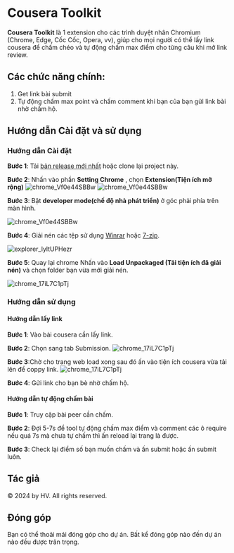 


# Cousera Toolkit

**Cousera Toolkit** là 1 extension cho các trình duyệt nhân Chromium (Chrome, Edge, Cốc Cốc, Opera, vv), giúp cho mọi người có thể lấy link cousera để chấm chéo và tự động chấm max điểm cho từng câu khi mở link review.


## Các chức năng chính:
1. Get link bài submit
2. Tự động chấm max point và chấm comment khi bạn của bạn gửi link bài nhờ chấm hộ.

## Hướng dẫn Cài đặt và sử dụng
### Hướng dẫn Cài đặt

**Bước 1**: Tải [bản release mới nhất](https://github.com/vuduchuy1120/cousera-toolkit/releases/tag/v1.0.0) hoặc clone lại project này.

**Bước 2**: Nhấn vào phần **Setting Chrome** , chọn **Extension(Tiện ích mở rộng)** 
![chrome_Vf0e44SBBw](https://github.com/vuduchuy1120/cousera-toolkit/blob/main/asset/setting.png)
![chrome_Vf0e44SBBw](https://github.com/vuduchuy1120/cousera-toolkit/blob/main/asset/extension.png)

**Bước 3**: Bật **developer mode(chế độ nhà phát triển)** ở góc phải phía trên màn hình.

![chrome_Vf0e44SBBw](https://github.com/vuduchuy1120/cousera-toolkit/blob/main/asset/developmode.png)

**Bước 4**: Giải nén các tệp sử dụng [Winrar](https://www.win-rar.com/start.html?&L=0) hoặc [7-zip](https://www.7-zip.org/).

![explorer_lyltUPHezr](https://github.com/vuduchuy1120/cousera-toolkit/blob/main/asset/giainen.png)


**Bước 5**: Quay lại chrome Nhấn vào **Load Unpackaged (Tải tiện ích đã giải nén)** và chọn folder bạn vừa mới giải nén.

![chrome_17iL7C1pTj](https://github.com/vuduchuy1120/cousera-toolkit/blob/main/asset/insert.png)

### Hướng dẫn sử dụng
#### Hướng dẫn lấy link
**Bước 1**:  Vào bài cousera cần lấy link.

**Bước 2**: Chọn sang tab Submission.
![chrome_17iL7C1pTj](https://github.com/vuduchuy1120/cousera-toolkit/blob/main/asset/chonsubmission.png)

**Bước 3**:Chờ cho trang web load xong sau đó ấn vào tiện ích cousera vừa tải lên để coppy link.
![chrome_17iL7C1pTj](https://github.com/vuduchuy1120/cousera-toolkit/blob/main/asset/antienich.png)

**Bước 4**: Gửi link cho bạn bè nhờ chấm hộ.
#### Hướng dẫn tự động chấm bài

**Bước 1**: Truy cập bài peer cần chấm.

**Bước 2**: Đợi 5-7s để tool tự động chấm max điểm và comment các ô require nếu quá 7s mà chưa tự chấm thì ấn reload lại trang là được. 

**Bước 3**: Check lại điểm số bạn muốn chấm và ấn submit hoặc ấn submit luôn.

## Tác giả
© 2024 by HV. All rights reserved.

## Đóng góp
Bạn có thể thoải mái đóng góp cho dự án. Bất kể đóng góp nào đến dự án nào đều được trân trọng.
